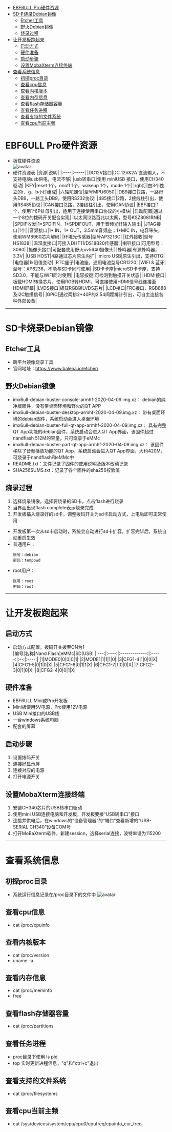 <!--
 * @Author: youngjam
 * @Date: 2020-06-21 15:52:05
 * @LastEditTime: 2020-06-22 10:44:00
 * @Description: imx开发笔记
 * @logs: 
 * 6.21 增加开发板硬件资源、烧录镜像、启动设置等
--> 
<!-- TOC -->

- [EBF6ULL Pro硬件资源](#ebf6ull-pro硬件资源)
- [SD卡烧录Debian镜像](#sd卡烧录debian镜像)
  - [Etcher工具](#etcher工具)
  - [野火Debian镜像](#野火debian镜像)
  - [烧录过程](#烧录过程)
- [让开发板跑起来](#让开发板跑起来)
  - [启动方式](#启动方式)
  - [硬件准备](#硬件准备)
  - [启动步骤](#启动步骤)
  - [设置MobaXterm连接终端](#设置mobaxterm连接终端)
- [查看系统信息](#查看系统信息)
  - [初探proc目录](#初探proc目录)
  - [查看cpu信息](#查看cpu信息)
  - [查看内核版本](#查看内核版本)
  - [查看内存信息](#查看内存信息)
  - [查看flash存储器容量](#查看flash存储器容量)
  - [查看任务进程](#查看任务进程)
  - [查看支持的文件系统](#查看支持的文件系统)
  - [查看cpu当前主频](#查看cpu当前主频)

<!-- /TOC -->
# EBF6ULL Pro硬件资源
* 板载硬件资源  
    ![avatar](/picture/imx6ull.jpg)
* 硬件资源表
    |资源|说明|
    |:----|:-----|
    |DC12V接口|DC 12V&2A 直流输入，不支持电脑usb供电，电流不够|
    |usb转串口|使用 miniUSB 接口，使用CH340驱动|
    |KEY|reset 1个，onoff 1个，wakeup 1个，mode 1个|
    |rgb灯|由3个独立的r、g、b小灯组成|
    |六轴陀螺仪|型号MPU6050|
    |DB9接口|2路，一路母头DB9，一路工头DB9，使用RS232协议|
    |485接口|2路，2接线柱引出，使用RS485协议|
    |CAN接口|2路，2接线柱引出，使用CAN协议|
    |EBF接口|1个，使用1^6P排母引出，适用于连接使用串口协议的小模块|
    |启动配置|通过一个8位的拨码开关配合实现|
    |以太网|2路百兆以太网，型号KSZ8081RNB|
    |SPDIF收发|1\*SPDIFIN，1\*SPDIFOUT，用于音频光纤输入输出|
    |JTAG接口|1个|
    |音频接口|1\* IN，1\* OUT，3.5mm音频座；1*MIC IN，电容咪头，使用WM8960芯片解码|
    |环境光传感器|型号AP3216C|
    |红外接收|型号HS1838|
    |温湿度接口|可接入DHT11/DS18B20传感器|
    |喇叭接口|可用型号：3080|
    |摄像头接口|可配套使用野火ov5640摄像头|
    |蜂鸣器|有源蜂鸣器，3.3V|
    |USB HOST|4路通过芯片原生内扩|
    |micro USB|原生引出，支持OTG|
    |电位器|1k阻值变动|
    |RTC座子|电池座，通用电池型号CR1220|
    |WIFI & 蓝牙|型号：AP6236，不能与SD卡同时使用|
    |SD卡卡座|microSD卡卡座，支持SD3.0，不能与WIFI同时使用|
    |电容按键|可检测到触摸开关状态|
    |HDMI接口|板载HDMI转换芯片，使用RGB转HDMI，可直接使用HDMI信号线连接至HDMI屏幕|
    |LVDS接口|板载RGB转LVDS芯片|
    |LCD接口|FRC接口，RGB888及I2C触摸信号|
    |GPIO|通过两排2\*40P的2.54间距排针引出，可自主连接各种外部设备|
-----------------------------------------------
# SD卡烧录Debian镜像
## Etcher工具
* 跨平台镜像烧录工具
* 官网地址：https://www.balena.io/etcher/
## 野火Debian镜像
* imx6ull-debian-buster-console-armhf-2020-04-09.img.xz：
    debian的纯净版固件，没有带桌面环境和野火的QT APP
* imx6ull-debian-buster-desktop-armhf-2020-04-09.img.xz：
    带有桌面环境的debian固件，系统启动会进入桌面环境
* imx6ull-debian-buster-full-qt-app-armhf-2020-04-09.img.xz：
    具有完整QT App功能的debian固件，系统启动会进入QT App界面，该固件超过nandflash 512M的容量，只可烧录于eMMc
* imx6ull-debian-buster-part-qt-app-armhf-2020-04-09.img.xz：
    该固件移除了音频播放功能的QT App，系统启动会进入QT App界面，大约420M，可烧录于nandflash和eMMc中
* README.txt：文件记录了固件的使用说明及版本改动记录
* SHA256SUMS.txt：记录了各个固件的sha256校验值
## 烧录过程
1. 选择烧录镜像，选择要烧录的SD卡，点击flash进行烧录
2. 当界面出现flash complete表示烧录完成
3. 开发板插入烧录好的sd卡，调整拨码开关为sd卡启动方式，上电后即可正常使用
* 开发板第一次从sd卡启动时，系统会自动进行sd卡扩容，扩容完毕后，系统自动重启生效
* 普通用户：
    ```
    账号：debian
    密码：temppwd
    ```
* root用户：
    ```
    账号：root
    密码：root
    ```
--------------------------------------
# 让开发板跑起来
## 启动方式
* 启动方式配置，拨码开关拨至ON为1  
    |编号|名称|Nand Flash|eMMc|SD|USB|
    |:---:|:----:|:-------------:|:-----:|:--:|:----:|
    |1|MODE0|0|0|0|1|
    |2|MODE1|1|1|1|0|
    |3|CFG1-4|1|0|0|X|
    |4|CFG1-5|0|1|0|X|
    |5|CFG1-6|0|1|1|X|
    |6|CFG1-7|1|0|0|X|
    |7|CFG2-3|0|1|0|X|
    |8|CFG2-4|0|0|1|X|
## 硬件准备
* EBF6ULL Mini或Pro开发板
* Mini板使用5V电源，Pro使用12V电源
* USB Mini接口的USB线
* 一台windows系统电脑
* 配套的屏幕
## 启动步骤
1. 设置拨码开关
2. 连接好显示屏
3. 连接对应的电源
4. 打开电源开关
## 设置MobaXterm连接终端
1. 安装CH340芯片的USB转串口驱动
2. 使用mini USB连接电脑和开发板，开发板要接“USB转串口”接口
3. 连接并供电后，在windows的“设备管理器”的“端口”查看新增的“USB-SERIAL CH340”设备COM号
4. 打开MoBaXterm软件，新建session，选择serial连接，波特率设为115200

---------------------------
# 查看系统信息
## 初探proc目录
* 系统运行信息记录在/proc目录下的文件中
    ![avatar](picture/proc.png)
## 查看cpu信息
* cat /proc/cpuinfo
## 查看内核版本
* cat /proc/version
* uname -a
## 查看内存信息
* cat /proc/meminfo
* free
## 查看flash存储器容量
* cat /proc/partitions
## 查看任务进程
* proc目录下使用 ls pid
* top 实时更新进程信息，"q"和"ctrl+c"退出
## 查看支持的文件系统
* cat /proc/filesystems
## 查看cpu当前主频
* cat /sys/devices/system/cpu/cpu0/cpufreq/cpuinfo_cur_freq